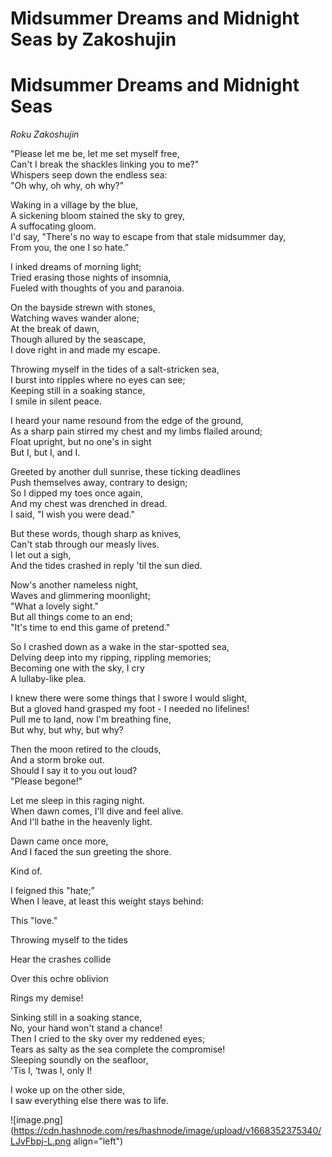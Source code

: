 # Midsummer Dreams and Midnight Seas by Zakoshujin

# Midsummer Dreams and Midnight Seas
*Roku Zakoshujin*

"Please let me be, let me set myself free,<br>
Can't I break the shackles linking you to me?"<br>
Whispers seep down the endless sea:<br>
"Oh why, oh why, oh why?"<br>

Waking in a village by the blue,<br>
A sickening bloom stained the sky to grey,<br>
A suffocating gloom.<br>
I'd say, "There's no way to escape from that stale midsummer day,<br>
From you, the one I so hate.”<br>

I inked dreams of morning light;<br>
Tried erasing those nights of insomnia,<br>
Fueled with thoughts of you and paranoia.<br>

On the bayside strewn with stones,<br>
Watching waves wander alone;<br>
At the break of dawn,<br>
Though allured by the seascape,<br>
I dove right in and made my escape.<br>

Throwing myself in the tides of a salt-stricken sea,<br>
I burst into ripples where no eyes can see;<br>
Keeping still in a soaking stance,<br>
I smile in silent peace.<br>

I heard your name resound from the edge of the ground,<br>
As a sharp pain stirred my chest and my limbs flailed around;<br>
Float upright, but no one's in sight<br>
But I, but I, and I.<br>

Greeted by another dull sunrise, these ticking deadlines<br>
Push themselves away, contrary to design;<br>
So I dipped my toes once again,<br>
And my chest was drenched in dread.<br>
I said, "I wish you were dead."<br>

But these words, though sharp as knives,<br>
Can't stab through our measly lives.<br>
I let out a sigh,<br>
And the tides crashed in reply 'til the sun died.<br>

Now's another nameless night,<br>
Waves and glimmering moonlight;<br>
"What a lovely sight."<br>
But all things come to an end;<br>
"It's time to end this game of pretend."<br>

So I crashed down as a wake in the star-spotted sea,<br>
Delving deep into my ripping, rippling memories;<br>
Becoming one with the sky, I cry<br>
A lullaby-like plea.<br>

I knew there were some things that I swore I would slight,<br>
But a gloved hand grasped my foot - I needed no lifelines!<br>
Pull me to land, now I'm breathing fine,<br>
But why, but why, but why?<br>

Then the moon retired to the clouds,<br>
And a storm broke out.<br>
Should I say it to you out loud?<br>
"Please begone!"<br>

Let me sleep in this raging night.<br>
When dawn comes, I'll dive and feel alive.<br>
And I'll bathe in the heavenly light.<br>

Dawn came once more,<br>
And I faced the sun greeting the shore.<br>

Kind of.<br>

I feigned this "hate;”<br>
When I leave, at least this weight stays behind:<br>

This "love."<br>

Throwing myself to the tides<br>

Hear the crashes collide<br>

Over this ochre oblivion<br>

Rings my demise!<br>

Sinking still in a soaking stance,<br>
No, your hand won't stand a chance!<br>
Then I cried to the sky over my reddened eyes;<br>
Tears as salty as the sea complete the compromise!<br>
Sleeping soundly on the seafloor,<br>
'Tis I, ‘twas I, only I!<br>

I woke up on the other side,<br>
I saw everything else there was to life.<br>


![image.png](https://cdn.hashnode.com/res/hashnode/image/upload/v1668352375340/LJvFbpj-L.png align="left")

